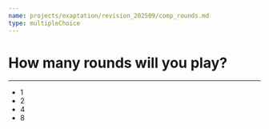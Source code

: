 ```yaml
---
name: projects/exaptation/revision_202509/comp_rounds.md
type: multipleChoice
---
```


# How many rounds will you play?

---

- 1
- 2
- 4
- 8
